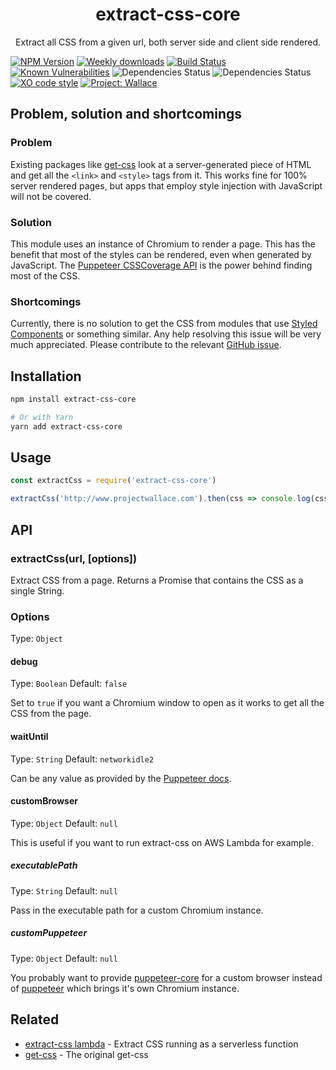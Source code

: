 <div align="center">
	<h1>extract-css-core</h1>
	<p>Extract all CSS from a given url, both server side and client side rendered.</p>
</div>

[![NPM Version](https://img.shields.io/npm/v/extract-css-core.svg)](https://www.npmjs.com/package/extract-css-core)
[![Weekly downloads](https://img.shields.io/npm/dw/extract-css-core.svg)](https://www.npmjs.com/package/extract-css-core)
[![Build Status](https://travis-ci.org/bartveneman/extract-css-core.svg?branch=master)](https://travis-ci.org/bartveneman/extract-css-core)
[![Known Vulnerabilities](https://snyk.io/test/github/bartveneman/extract-css-core/badge.svg)](https://snyk.io/test/github/bartveneman/extract-css-core)
![Dependencies Status](https://img.shields.io/david/bartveneman/extract-css-core.svg)
![Dependencies Status](https://img.shields.io/david/dev/bartveneman/extract-css-core.svg)
[![XO code style](https://img.shields.io/badge/code_style-XO-5ed9c7.svg)](https://github.com/sindresorhus/xo)
[![Project: Wallace](https://img.shields.io/badge/Project-Wallace-29c87d.svg)](https://www.projectwallace.com/oss)

## Problem, solution and shortcomings

### Problem

Existing packages like
[get-css](https://github.com/cssstats/cssstats/tree/master/packages/get-css)
look at a server-generated piece of HTML and get all the `<link>` and `<style>`
tags from it. This works fine for 100% server rendered pages, but apps that
employ style injection with JavaScript will not be covered.

### Solution

This module uses an instance of Chromium to render a page. This has the benefit
that most of the styles can be rendered, even when generated by JavaScript. The
[Puppeteer CSSCoverage API](https://github.com/GoogleChrome/puppeteer/blob/master/docs/api.md#coveragestartcsscoverageoptions)
is the power behind finding most of the CSS.

### Shortcomings

Currently, there is no solution to get the CSS from modules that use
[Styled Components](https://www.styled-components.com) or something similar. Any
help resolving this issue will be very much appreciated. Please contribute to
the relevant
[GitHub issue](https://github.com/bartveneman/extract-css-core/issues/1).

## Installation

```sh
npm install extract-css-core

# Or with Yarn
yarn add extract-css-core
```

## Usage

```js
const extractCss = require('extract-css-core')

extractCss('http://www.projectwallace.com').then(css => console.log(css))
```

## API

### extractCss(url, [options])

Extract CSS from a page. Returns a Promise that contains the CSS as a single
String.

### Options

Type: `Object`

#### debug

Type: `Boolean` Default: `false`

Set to `true` if you want a Chromium window to open as it works to get all the
CSS from the page.

#### waitUntil

Type: `String` Default: `networkidle2`

Can be any value as provided by the
[Puppeteer docs](https://github.com/GoogleChrome/puppeteer/blob/master/docs/api.md#pagegotourl-options).

#### customBrowser

Type: `Object` Default: `null`

This is useful if you want to run extract-css on AWS Lambda for example.

##### executablePath

Type: `String` Default: `null`

Pass in the executable path for a custom Chromium instance.

##### customPuppeteer

Type: `Object` Default: `null`

You probably want to provide
[puppeteer-core](https://www.npmjs.com/package/puppeteer-core) for a custom
browser instead of [puppeteer](https://www.npmjs.com/package/puppeteer) which
brings it's own Chromium instance.

## Related

- [extract-css lambda](https://github.com/bartveneman/extract-css) - Extract CSS
  running as a serverless function
- [get-css](https://github.com/cssstats/cssstats/tree/master/packages/get-css) -
  The original get-css
